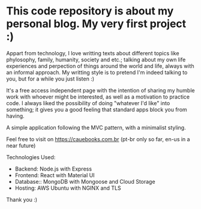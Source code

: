 # This code repository is about my personal blog. My very first project :)

Appart from technology, I love writting texts about different topics like phylosophy, family, humanity, society and etc.; talking about my own life experiences and perpection of things around the world and life, always with an informal approach. My writting style is to pretend I'm indeed talking to you, but for a while you just listen :)

It's a free access independent page with the intention of sharing my humble work with whoever might be interested, as well as a motivation to practice code.
I always liked the possibility of doing "whatever I'd like" into something; it gives you a good feeling that standard apps block you from having.

A simple application following the MVC pattern, with a minimalist styling. 

Feel free to visit on https://cauebooks.com.br (pt-br only so far, en-us in a near future)

Technologies Used:
- Backend: Node.js with Express
- Frontend: React with Material UI
- Database:: MongoDB with Mongoose and Cloud Storage
- Hosting: AWS Ubuntu with NGINX and TLS

Thank you :)
